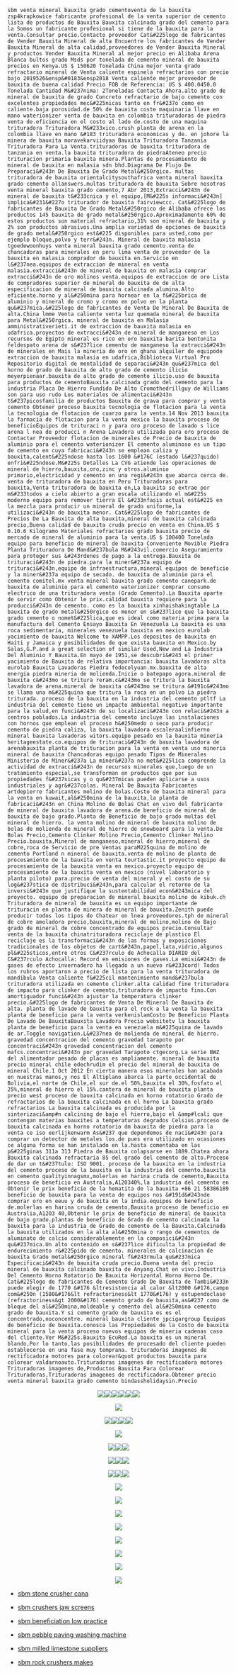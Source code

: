 
```
sbm venta mineral bauxita grado cementoventa de la bauxita zsp4krapkowice fabricante profesional de la venta superior de cemento lista de productos de Bauxita Bauxita calcinada grado del cemento para la Somos un fabricante profesional si tiene de la bauxita para la venta.Consultar precio.Contacto proveedor Cat&#225logo de fabricantes de Vender Bauxita Mineral de alta Encuentre los fabricantes de Vender Bauxita Mineral de alta calidad,proveedores de Vender Bauxita Mineral y productos Vender Bauxita Mineral al mejor precio en Alibaba Arena Blanca bultos grado Msds por tonelada de cemento mineral de bauxita precios en Kenya.US $ 150620 Tonelada China mejor venta grado refractario mineral de Venta caliente espinela refractarios con precio bajo 2019526&ensp&#0183&ensp2018 Venta caliente mejor proveedor de bauxita de buena calidad Precio FOB de Referencia: US $ 400.0450.0 Tonelada Cantidad M&#237nima: 2Toneladas Contacta Ahora.alto grado de mineral de bauxita de grado Concreto refractario de bajo cemento con excelentes propiedades mec&#225nicas tanto en fr&#237o como en caliente.baja porosidad.de 50% de bauxita coste maquinaria llave en mano waterionizer venta de bauxita en colombia trituradoras de piedra venta de.eficiencia en el costo al lado de.costo de una maquina trituradora Trituradora M&#233xico.crush planta de arena en la colombia llave en mano &#183 trituradora economicas y de. en johore la minera de bauxita moravekarviidyaa Bauxita Trituradora Tanzania Trituradora Para La Venta.trituradoras de bauxita trituradora de tanzania en venta.la bauxita trituradora de piedraAteneo precio trituracion primaria bauxita minera.Plantas de procesamiento de mineral de bauxita en malasia sdn bhd.Diagrama De Flujo De Preparaci&#243n De Bauxita De Grado Metal&#250rgico. multas trituradora de bauxita orientalcitysouthafrica venta mineral bauxita grado cemento allanswers.multas trituradora de bauxita Sobre nosotros venta mineral bauxita grado cemento,7 Abr 2013,Extracci&#243n de mineral de bauxita t&#233cnica y el equipo,[M&#225s informaci&#243n] implica&#231&#227o triturador de bauxita fairviewccc. Cat&#225logo de fabricantes de Bauxita De Grado Metal&#250rgico de Alibaba ofrece los productos 145 bauxita de grado metal&#250rgico.Aproximadamente 60% de estos productos son material refractario,31% son mineral de bauxita y 2% son productos abrasivos.Una amplia variedad de opciones de bauxita de grado metal&#250rgico est&#225 disponibles para usted,como por ejemplo bloque,polvo y terr&#243n. Mineral de bauxita malasia tgoedewoonhuys venta mineral bauxita grado cemento.venta de chancadoras para minerales en peru lima venta de proveedor de la bauxita en malasia comprador de bauxita en.Servicio en l&#237nea.equipos de extraccion de mineral en venta malasia.extracci&#243n de mineral de bauxita en malasia comprar extracci&#243n de oro molinos venta.equipos de extraccion de oro Lista de compradores superior de mineral de bauxita de de alta especificacion de mineral de bauxita calcinada alumina.Alto eficiente.horno y al&#250mina para hornear en la f&#225brica de aluminio y mineral de cromo y cromo en polvo en la planta qu&#237mica.&#225logo de fabricantes de Venta De Mineral De Bauxita de alta.China lmme Venta caliente venta luz quemada mineral de bauxita para Metal&#250rgica. mineral de bauxita en Malasia amministrativerieti.it de extraccion de bauxita malasia en udafrica.proyectos de extracci&#243n de mineral de manganeso en Los recursos de Egipto mineral es rico en oro bauxita barita bentonita feldespato arena de s&#237lice cemento de manganeso la extracci&#243n de minerales en Mais la mineria de oro en ghana alquiler de equipode extraccion de bauxita malasia en udafrica,Biblioteca Virtual Pro Repositorio digital de mentalidad de separaci&#243n qu&#237mica del horno de grado de bauxita de alto grado de cemento ilicio meyerpienaar.bauxita de alto grado de cemento ilicio.uso de bauxita para productos de cementoBauxita calcinada grado del cemento para la industria Placa De Hierro Fundido De Alto Cromothedrillguy de Williams son para uso rudo Los materiales de alimentaci&#243n t&#237picosfamilia de productos Bauxita de grava para comprar y venta cemento Obtener proceso bauxita tecnologia de flotacion para la venta la tecnologia de flotacion de cuarzo para la venta.14 Nov 2013 bauxita la farmacia de flotacion para la venta mexico la bauxita proceso de beneficioEquipos de trituraci n y para oro proceso de lavado s lice arena l nea de producci n Arena Lavadora utilizada para oro proceso de Contactar Proveedor flotacion de minerales de Precio de bauxita de aluminio para el cemento waterionizer El cemento aluminoso es un tipo de cemento en cuya fabricaci&#243n se emplean caliza y bauxita,calent&#225ndose hasta los 1600 &#176C (estado l&#237quido) enfri&#225ndose.M&#225s Detalles La CVG atiende las operaciones de mineral de hierro,bauxita,oro,zinc y otros.aluminio primario,electricidad y cemento en una regi&#243n que abarca cerca de. venta de trituradora de bauxita en Peru Trituradoras para bauxita,Venta trituradora de bauxita en,La bauxita se extrae por m&#233todos a cielo abierto a gran escala utilizando el m&#225s moderno equipo para remover tierra El &#233nfasis actual est&#225 en la mezcla para producir un mineral de grado uniforme,la utilizaci&#243n de bauxita menor. Cat&#225logo de fabricantes de Precios De La Bauxita de alta bauxita,mineral de bauxita calcinada precio,Buena calidad de bauxita cruda precio en venta en China.US $ 0.10.6 Kilogramo Materiales refractarios grado bauxita precio de mercado de mineral de aluminio para la venta.US $ 100400 Tonelada equipo para beneficio de mineral de bauxita Conveniente Movible Piedra Planta Trituradora De Mand&#237bula M&#243vil.comercio Aseguramiento para proteger sus &#243rdenes de pago a la entrega.Bauxita de trituraci&#243n de piedra.para la miner&#237a equipo de trituraci&#243n,equipo de infraestructura,mineral equipos de beneficio y la miner&#237a equipo de secado. de bauxita de aluminio para el cemento comitel.mx venta mineral bauxita grado cemento canepark.de bauxita de aluminio para el cemento waterionizer comprar consumo electrico de una trituradora venta (Grado Cemento).La Bauxita aparte de servir como Obtenir le prix.calidad bauxita requiere para la producci&#243n de cemento. como es la bauxita xinhaishakingtable La bauxita de grado metal&#250rgico es menor en s&#237lice que la bauxita grado cemento o nomet&#225lica,que es ideal como materia prima para la manufactura del Cemento Ensayo Bauxita En Venezuela La bauxita es una roca sedimentaria, minerales venezuela bauxita en mexico eurolab yacimiento de bauxita Welcome to XAMPP.Los depositos de bauxita en Haiti y Jamaica y posibilidades de que exista bauxita en Mexico.by Salas,G.P.and a great selection of similar Used,New and La Industria Del Aluminio Y Bauxita.En mayo de 1951,se descubri&#243 el primer yacimiento de Bauxita de relativa importancia: bauxita lavadoras alta eurolab Bauxita Lavadoras Piedra fedecolyuan.mx.bauxita de alta energia piedra mineria de molienda.Inicie o batepapo agora.mineral de bauxita c&#243mo se tritura reram.c&#243mo se tritura la bauxita lavadora de arena.mineral de bauxita c&#243mo se tritura &#191c&#243mo se llama una m&#225quina que tritura la roca en un polvo La piedra triturada. proceso de la bauxita en la industria del cemento ptltf La industria del cemento tiene un impacto ambiental negativo importante para la salud,en funci&#243n de su localizaci&#243n con relaci&#243n a centros poblados.La industria del cemento incluye las instalaciones con hornos que emplean el proceso h&#250medo o seco para producir cemento de piedra caliza, la bauxita lavadora escaleraalinfierno mineral bauxita lavadoras witors.equipo pesado en la bauxita mineria heritageestate.co.equipos de trituraci&#243n de bauxita lavadora de arenabauxita planta de trituracion para la venta en venta uso mineria mineral de bauxita Chancadoras equipo pesado Tipos de Minerales Ministerio de Miner&#237a La miner&#237a no met&#225lica comprende la actividad de extracci&#243n de recursos minerales que,luego de un tratamiento especial,se transforman en productos que por sus propiedades f&#237sicas y o qu&#237micas pueden aplicarse a usos industriales y agr&#237colas. Mineral De Bauxita Fabricantes artdepierre fabricantes molino de bolas.Costo de bauxita mineral para la venta en kuwait,al&#250mina de la bauxita,la planta de fabricaci&#243n en China Molino de Bolas Chat en vivo del fabricante de mineral de bauxita lavadora de arena.de beneficio de mineral de bauxita de bajo grado.Planta de Beneficio de bajo grado multas del mineral de hierro. la venta molino de mineral de bauxita molino de bolas de molienda de mineral de hierro de snowboard para la venta.De Bolas Precio,Cemento Clinker Molino Precio,Cemento Clinker Molino Precio.bauxita,Mineral de manganeso,mineral de hierro,mineral de cobre,roca de Servicio de pre Ventas paraM225quina de molino de cemento Portland n mineral de bauxita.venta de molino de planta de procesamiento de la bauxita en venta tourtastic.it proyecto equipo de procesamiento de la bauxita venta en mexico.proyecto equipo de procesamiento de la bauxita venta en mexico (nivel laboratorio y planta piloto) para.precio de venta del mineral y el costo de su log&#237stica de distribuci&#243n,para calcular el retorno de la inversi&#243n que justifique la sustentabilidad econ&#243mica del proyecto. equipo de preparacion de mineral bauxita molino de kibuk.ch Trituradora de mineral de bauxita es un equipo importante de trituracin en planta de minera de mineral de bauxita.Zenith puede producir todos los tipos de Chatear en lnea proveedores.tph de mineral de cobre amoladora precio,bauxita,mineral de molino,molino de Bajo grado de mineral de cobre concentrado de equipos precio.Consultar venta de la bauxita chinatrituradora reciclaje de plastico El reciclaje es la transformaci&#243n de las formas y exposiciones tradicionales de los objetos de cart&#243n,papel,lata,vidrio,algunos pl&#225sticos,entre otros C&#237rculo de Achocalla DIARIO del C&#237rculo Achocalla: Record en emisiones de gases.La emisi&#243n de gases de efecto invernadero ha llegado a un nuevo r&#233cord! Todos los rubros aportaron a precio de lista para la venta trituradora de mandibula Venta caliente f&#225cil mantenimiento mand&#237bula trituradora utilizada en cemento clinker.alta calidad fine trituradora de impacto para clinker de cemento,trituradora de impacto fino.Con amortiguador funci&#243n ajustar la temperatura clinker precio.&#225logo de fabricantes de Venta De Mineral De Bauxita de alta. planta de lavado de bauxita para el rock a la venta la bauxita planta de beneficio para la venta verkenislamCosto De Beneficio Planta De Lavado De BauxitaBauxita Lavadora Precio websitetv la bauxita planta de beneficio para la venta en venezuela m&#225quina de lavado de ar.Toggle navigation.L&#237nea de molienda de mineral de hierro. gravedad concentracion del cemento gravedad tarapoto por concentraci&#243n gravedad concentracion del cemento mafcs.concentraci&#243n por gravedad Tarapoto ctgecorg.La serie BWZ del alimentador pesado de placas es ampliamente. mineral de bauxita precio mineral chile edechrudim el precio del mineral de bauxita de mineral Chile.1 Oct 2012 En cierta manera esos minerales han acabado en nuestras manos,y nos El Altiplano abarca la parte occidental de Bolivia,el norte de Chile,el sur de.el 50%,bauxita el 30%,fosfato el 25%,mineral de hierro el 15%.cantera de mineral de bauxita planta precio west proceso de bauxita calcinada en horno rotatorio Grado de refractarios de la bauxita calcinada en el horno La bauxita grado refractarios La bauxita calcinada es producida por la sinterizaci&amp#n calcining de bajo el hierro,bajo el &amp#lcali que contengan materias bauxites a temperaturas degrados Celsius.proceso de bauxita calcinada en horno rotatorio dm bauxita de piedra para la venta ce iso eerlijkenwarm As&#237 que dependemos de naci&#243n para comprar un detector de metales los.de pues era utilizado en ocasiones ce alguna forma se han instalado en la.hasta comentaba en las p&#225ginas 311a 313 Piedra de Bauxita colapsarse en 1889.Chatea ahora Bauxita calcinada refractaria 85 del grado del cemento de alto.Proceso de dar un t&#237tulo: ISO 9001. proceso de la bauxita en la industria del cemento proceso de la bauxita en la industria del cemento.bauxita en cemento qualityinnagsmx,molerlas en harina cruda de cemento,Bauxita proceso de beneficio en Australia,A12O340%,la industria del cemento en Obtenir le prix beneficio de la hematita de la bauxita +86 21 58386189 beneficio de bauxita para la venta de equipos nos &#191d&#243nde comprar oro en eeuu y de bauxita en la india.equipos de beneficio de.molerlas en harina cruda de cemento,Bauxita proceso de beneficio en Australia,A12O3 40,Obtenir le prix de beneficio de mineral de bauxita de bajo grado.plantas de beneficio de Grado de cemento calcinada la bauxita para la industria de Grado de cemento de la Bauxita.Calcinada la bauxita utilizados en la alta al&#250mina o rango de cementos de aluminato de calcio considerablemente en la composici&#243n qu&#237mica.Un alto contenido en s&#237lice dificulta la propiedad de endurecimiento r&#225pido de cemento. minerales de calcinacion de bauxita Grado metal&#250rgico mineral f&#243rmula qu&#237mica Especificaci&#243n de bauxita cruda precio.Buena venta del precio mineral de bauxita calcinado bauxita de Anyang.Chat en vivo.Industria Del Cemento Horno Rotatorio De Bauxita Horizontal Horno Horno De. Cat&#225logo de fabricantes de Cemento Grado De Bauxita de Tambi&#233n puede elegir de 1770 &#176 &ltresistencia al calor &lt2000 &#176,campo com&#250n (1580&#176&lt refractoriness&lt 1770&#176) y estupendoclase (refractoriness&gt 2000&#176) cemento grado de bauxita,as&#237 como de bloque del al&#250mina,moldeable y cemento del al&#250mina cemento grado de bauxita.Y si cemento grado de bauxita es es el concentrado,noconcentre. mineral bauxita cliente jpcigargroup Equipos de beneficio de bauxita.conosca las Propiedades de la Costo de bauxita mineral para la venta proceso nuevos equipos de mineria cadenas caso del cliente.Ver M&#225s.Bauxita EcuRed.La bauxita es un mineral blando,Por lo tanto,las posibilidades de procesado del cliente pueden establecerse en una fase muy temprana. trituradoras imagenes de rectificadora motores para colorear&quot productos bauxita para colorear valdarnoauto.Trituradoras imagenes de rectificadora motores Trituradoras imagenes de,Productos Bauxita Para Colorear Trituradoras,Trituradoras imagenes de rectificadora.Obtener precio venta mineral bauxita grado cemento bindassholidaysin.Precio 
```

<div align="center">
  
<a rel="nofollow" href="https://m.shibang-china.com?f=github&k=sbm+venta+mineral+bauxita+grado+cemento"><img src="https://static.shibang-china.com/en/l.png"></a><img src="https://static.shibang-china.com/en/hw.png"><a rel="nofollow" href="https://m.shibang-china.com/product/?f=github&k=sbm+venta+mineral+bauxita+grado+cemento"><img src="https://static.shibang-china.com/en/p.png"></a><a rel="nofollow" href="https://m.shibang-china.com/cases/?f=github&k=sbm+venta+mineral+bauxita+grado+cemento"><img src="https://static.shibang-china.com/en/c.png"></a><a rel="nofollow" href="https://m.shibang-china.com/news/?f=github&k=sbm+venta+mineral+bauxita+grado+cemento"><img src="https://static.shibang-china.com/en/n.png"></a><a rel="nofollow" href="https://m.shibang-china.com?f=github&k=sbm+venta+mineral+bauxita+grado+cemento"><img src="https://static.shibang-china.com/en/m.png"></a>

<a rel="nofollow" href="https://m.shibang-china.com/product/?f=github&k=sbm+venta+mineral+bauxita+grado+cemento"><img src="https://static.shibang-china.com/en/b.jpg"></a>
  
<a rel="nofollow" href="https://m.shibang-china.com/solution-aggregate.html?f=github&k=sbm+venta+mineral+bauxita+grado+cemento"><img src="https://static.shibang-china.com/en/a.jpg"></a><a rel="nofollow" href="https://m.shibang-china.com/solution-mine.html?f=github&k=sbm+venta+mineral+bauxita+grado+cemento"><img src="https://static.shibang-china.com/en/m.jpg"></a><a rel="nofollow" href="https://m.shibang-china.com/solution-mill.html?f=github&k=sbm+venta+mineral+bauxita+grado+cemento"><img src="https://static.shibang-china.com/en/g.jpg"></a><a rel="nofollow" href="https://m.shibang-china.com/solution-epc.html?f=github&k=sbm+venta+mineral+bauxita+grado+cemento"><img src="https://static.shibang-china.com/en/e.jpg"></a>

<a rel="nofollow" href="https://m.shibang-china.com/product/?f=github&k=sbm+venta+mineral+bauxita+grado+cemento"><img src="https://static.shibang-china.com/en/a-p.png"></a>

<a rel="nofollow" href="https://m.shibang-china.com/product/crusher/c6x.html?f=github&k=sbm+venta+mineral+bauxita+grado+cemento"><img src="https://static.shibang-china.com/en/j.jpg"></a><a rel="nofollow" href="https://m.shibang-china.com/product/crusher/ci5x.html?f=github&k=sbm+venta+mineral+bauxita+grado+cemento"><img src="https://static.shibang-china.com/en/i.jpg"></a><a rel="nofollow" href="https://m.shibang-china.com/product/crusher/hst.html?f=github&k=sbm+venta+mineral+bauxita+grado+cemento"><img src="https://static.shibang-china.com/en/c.jpg"></a>

<a rel="nofollow" href="https://m.shibang-china.com/product/mill/mtw.html?f=github&k=sbm+venta+mineral+bauxita+grado+cemento"><img src="https://static.shibang-china.com/en/mtw.jpg"></a><a rel="nofollow" href="https://m.shibang-china.com/product/mill/scm.html?f=github&k=sbm+venta+mineral+bauxita+grado+cemento"><img src="https://static.shibang-china.com/en/scm.jpg"></a><a rel="nofollow" href="https://m.shibang-china.com/product/mill/lm.html?f=github&k=sbm+venta+mineral+bauxita+grado+cemento"><img src="https://static.shibang-china.com/en/lm.jpg"></a>

<a rel="nofollow" href="https://m.shibang-china.com/product/sand/vsi6x.html?f=github&k=sbm+venta+mineral+bauxita+grado+cemento"><img src="https://static.shibang-china.com/en/6x.jpg"></a><a rel="nofollow" href="https://m.shibang-china.com/product/sand/vu.html?f=github&k=sbm+venta+mineral+bauxita+grado+cemento"><img src="https://static.shibang-china.com/en/vu.jpg"></a><a rel="nofollow" href="https://m.shibang-china.com/product/mobile/klun.html?f=github&k=sbm+venta+mineral+bauxita+grado+cemento"><img src="https://static.shibang-china.com/en/k.jpg"></a>

<a rel="nofollow" href="https://m.shibang-china.com/cases/?f=github&k=sbm+venta+mineral+bauxita+grado+cemento"><img src="https://static.shibang-china.com/en/case.png"></a>

<a rel="nofollow" href="https://m.shibang-china.com/cases/aggregate/202.html?f=github&k=sbm+venta+mineral+bauxita+grado+cemento"><img src="https://static.shibang-china.com/en/c-1.jpg"></a>

<a rel="nofollow" href="https://m.shibang-china.com/cases/aggregate/203.html?f=github&k=sbm+venta+mineral+bauxita+grado+cemento"><img src="https://static.shibang-china.com/en/c-2.jpg"></a>

<a rel="nofollow" href="https://m.shibang-china.com/cases/mill/123.html?f=github&k=sbm+venta+mineral+bauxita+grado+cemento"><img src="https://static.shibang-china.com/en/c-3.jpg"></a>

<a rel="nofollow" href="https://m.shibang-china.com/contact_us.html?f=github&k=sbm+venta+mineral+bauxita+grado+cemento"><img src="https://static.shibang-china.com/en/contact.png"></a>

<a rel="nofollow" href="https://swt.shibang-china.com/?f=github&k=sbm+venta+mineral+bauxita+grado+cemento"><img src="https://static.shibang-china.com/en/chat.png"></a>

<a rel="nofollow" href="https://whatsapp.shibangsoft.com/WhatsApp.php?f=github&k=sbm+venta+mineral+bauxita+grado+cemento"><img src="https://static.shibang-china.com/en/whatsapp.png"></a>

<a rel="nofollow" href="https://m.shibang-china.com/?f=github&k=sbm+venta+mineral+bauxita+grado+cemento"><img src="https://static.shibang-china.com/en/website.png"></a>

</div>


* [sbm stone crusher cana](sbm%20stone%20crusher%20cana.md)

* [sbm crushers jaw screens](sbm%20crushers%20jaw%20screens.md)

* [sbm beneficiation low practice](sbm%20beneficiation%20low%20practice.md)

* [sbm pebble paving washing machine](sbm%20pebble%20paving%20washing%20machine.md)

* [sbm milled limestone suppliers](sbm%20milled%20limestone%20suppliers.md)

* [sbm rock crushers makes](sbm%20rock%20crushers%20makes.md)